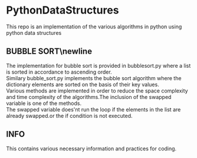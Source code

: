 # PythonDataStructures
This repo is an implementation of the various algorithms in python using python data structures
## BUBBLE SORT\newline
The implementation for bubble sort is provided in bubblesort.py where a list is sorted in accordance to ascending order.<br />
Similary bubble_sort.py implements the bubble sort algorithm where the dictionary elements are sorted on the basis of their key values.<br />
Various methods are implemented in order to reduce the space complexity and time complexity of the algorithms.The inclusion of the swapped variable is one of the methods.<br />
The swapped variable does'nt run the loop if the elements in the list are already swapped.or the if condition is not executed.<br />
## INFO
This contains various necessary information and practices for coding.
